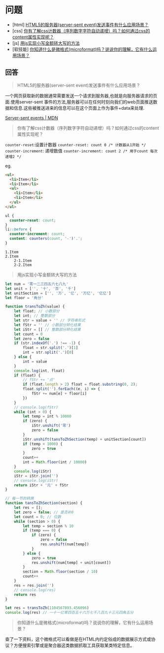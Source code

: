 # 问题

- [html] [HTML5的服务器(server-sent event)发送事件有什么应用场景？](https://github.com/haizlin/fe-interview/issues/1128)
- [css] [你有了解css计数器（序列数字字符自动递增）吗？如何通过css的content属性实现呢？](https://github.com/haizlin/fe-interview/issues/1129)
- [js] [用js实现小写金额转大写的方法](https://github.com/haizlin/fe-interview/issues/1130)
- [软技能] [你知道什么是微格式(microformat)吗？说说你的理解，它有什么运用场景？](https://github.com/haizlin/fe-interview/issues/1131)

## 回答

>  HTML5的服务器(server-sent event)发送事件有什么应用场景？

一个网页获取新的数据通常需要发送一个请求到服务器,也就是向服务器请求的页面.使用server-sent 事件的方法,服务器可以在任何时刻向我们的web页面推送数据和信息.这些被推送进来的信息可以在这个页面上作为事件+data来处理.

[Server-sent events | MDN](https://developer.mozilla.org/zh-CN/docs/Server-sent_events)

> 你有了解css计数器（序列数字字符自动递增）吗？如何通过css的content属性实现呢？

`counter-reset`:设置计数器 `counter-reset: count 0 /* 计数器从1开始 */`
`counter-increment`: 递增数值 `counter-increment: count 2 /* 用于count 每次递增2 */`

eg.

```html
<ul>
  <li>Item</li>
  <li>Item</li>
  <ul>
    <li>Item</li>
    <li>Item</li>
  </ul>
</ul>
```

```css
ul {
  counter-reset: count;
}
li::before {
  counter-increment: count;
  content: counters(count, '-')'.';
}
```
```
1.Item
2.Item
    2-1.Item
    2-2.Item
```

> 用js实现小写金额转大写的方法

```javascript
let num = '零一二三四五六七八九'
let unit = ['', '十', '百', '千']
let unitSection = ['', '万', '亿', '万亿', '亿亿']
let floor = '角分'

function transToZh(value) {
    let float; // 小数部分
    let int; // 整数部分
    let str = value + '' // 字符串形式
    let fStr = '' // 小数部分转化结果
    let iStr = [] // 整数部分转化结果
    let count = 0
    let zero = false
    if (str.indexOf('.') !== -1) {
        float = str.split('.')[1]
        int = str.split('.')[0]
    } else {
        int = value
    }
    console.log(int, float)
    if (float) {
        // fStr += '点'
        if (float.length > 2) float = float.substring(0, 2);
        float.split('').forEach((e, i) => {
            fStr += num[e] + floor[i]
        })
    }
    // console.log(fStr)
    while (int > 0) {
        let temp = int % 10000
        if (zero) {
            iStr.unshift('零')
            zero = false
        }
        iStr.unshift(tansToZhSection(temp) + unitSection[count])
        if (temp < 1000) {
            zero = true
        }
        count++
        int = Math.floor(int / 10000)
    }
    console.log(iStr)
    iStr = iStr.join('')
    // console.log(iStr)
    return iStr + '元' + fStr
}

// 每一节的转换
function tansToZhSection(section) {
    let res = [];
    let zero = false; // 是否补0
    let count = 0; // 位数
    while (section > 0) {
        let temp = section % 10
        if (temp === 0) {
            if (zero) {
                zero = false
                res.unshift(num[temp])
            }
        } else {
            zero = true
            res.unshift(num[temp] + unit[count])
        }
        section = Math.floor(section / 10)
        count++
    }
    res = res.join('')
    // console.log(res)
    return res
}

let res = transToZh(1104567893.456096)
console.log(res) // 一十一亿零四百五十六万七千八百九十三元四角五分
```

>  你知道什么是微格式(microformat)吗？说说你的理解，它有什么运用场景？

查了一下资料，这个微格式可以看做是在HTML内约定俗成的数据展示方式或协议？方便搜索引擎或是聚合器这类数据抓取工具获取某类特定信息。
